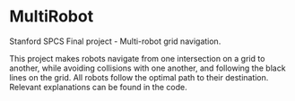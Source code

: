 # MultiRobot
Stanford SPCS Final project - Multi-robot grid navigation.

This project makes robots navigate from one intersection on a grid to another, while avoiding collisions with one another, and following the black lines on the grid. All robots follow the optimal path to their destination. Relevant explanations can be found in the code.

